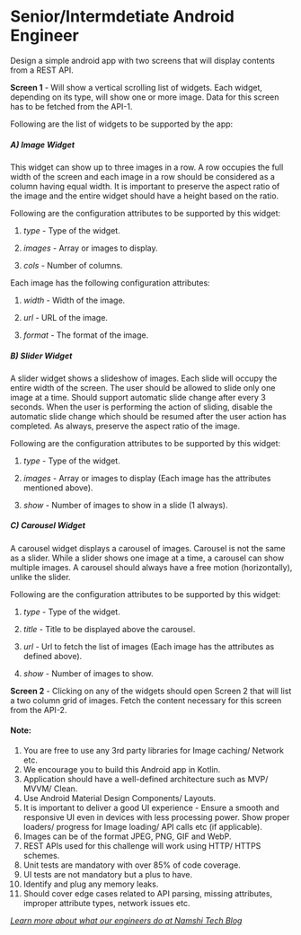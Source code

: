 # Senior/Intermdetiate Android Engineer



Design a simple android app with two screens that will display contents from a REST API.



**Screen 1** - Will show a vertical scrolling list of widgets. Each widget, depending on its type, will show one or more image. Data for this screen has to be fetched from the API-1.



Following are the list of widgets to be supported by the app:



#####  A) Image Widget



This widget can show up to three images in a row. A row occupies the full width of the screen and each image in a row should be considered as a column having equal width. It is important to preserve the aspect ratio of the image and the entire widget should have a height based on the ratio.  



Following are the configuration attributes to be supported by this widget:

1) *type* - Type of the widget.

2) *images* - Array or images to display. 

3) *cols* - Number of columns.



Each image has the following configuration attributes:

1) *width* - Width of the image.

2) *url* - URL of the image.

3) *format* - The format of the image.



#####  B) Slider Widget



A slider widget shows a slideshow of images. Each slide will occupy the entire width of the screen. The user should be allowed to slide only one image at a time. Should support automatic slide change after every 3 seconds. When the user is performing the action of sliding, disable the automatic slide change which should be resumed after the user action has completed. As always, preserve the aspect ratio of the image.



Following are the configuration attributes to be supported by this widget:

1) *type* - Type of the widget.

2) *images* - Array or images to display (Each image has the attributes mentioned above). 

3) *show* - Number of images to show in a slide (1 always).



#####  C) Carousel Widget



A carousel widget displays a carousel of images. Carousel is not the same as a slider. While a slider shows one image at a time, a carousel can show multiple images. A carousel should always have a free motion (horizontally), unlike the slider. 



Following are the configuration attributes to be supported by this widget:

1) *type* - Type of the widget.

2) *title* - Title to be displayed above the carousel.

3) *url* - Url to fetch the list of images (Each image has the attributes as defined above). 

4) *show* - Number of images to show.



**Screen 2** - Clicking on any of the widgets should open Screen 2 that will list a two column grid of images. Fetch the content necessary for this screen from the API-2.



#### Note:



1) You are free to use any 3rd party libraries for Image caching/ Network etc.
2) We encourage you to build this Android app in Kotlin.
3) Application should have a well-defined architecture such as MVP/ MVVM/ Clean.
4) Use Android Material Design Components/ Layouts.
5) It is important to deliver a good UI experience - Ensure a smooth and responsive UI even in devices with less processing power. Show proper loaders/ progress for Image loading/ API calls etc (if applicable).
6) Images can be of the format JPEG, PNG, GIF and WebP.
7) REST APIs used for this challenge will work using HTTP/ HTTPS schemes.
8) Unit tests are mandatory with over 85% of code coverage.
9) UI tests are not mandatory but a plus to have.
10) Identify and plug any memory leaks.
11) Should cover edge cases related to API parsing, missing attributes, improper attribute types, network issues etc.


[*Learn more about what our engineers do at Namshi Tech Blog*](https://tech.namshi.io/)
